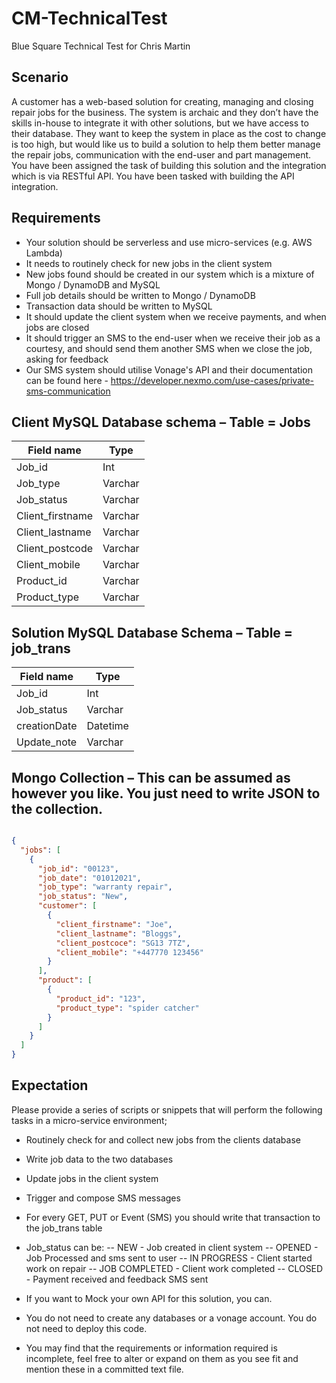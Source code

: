 # CM-TechnicalTest
Blue Square Technical Test for Chris Martin

## Scenario
A customer has a web-based solution for creating, managing and closing repair jobs for the business. The system is archaic and they don’t have the skills in-house to integrate it with other solutions, but we have access to their database.
They want to keep the system in place as the cost to change is too high, but would like us to build a solution to help them better manage the repair jobs, communication with the end-user and part management.
You have been assigned the task of building this solution and the integration which is via RESTful API. You have been tasked with building the API integration.

## Requirements
- Your solution should be serverless and use micro-services (e.g. AWS Lambda)
- It needs to routinely check for new jobs in the client system
- New jobs found should be created in our system which is a mixture of Mongo / DynamoDB and MySQL 
- Full job details should be written to Mongo / DynamoDB
- Transaction data should be written to MySQL
- It should update the client system when we receive payments, and when jobs are closed
- It should trigger an SMS to the end-user when we receive their job as a courtesy, and should send them another SMS when we close the job, asking for feedback
- Our SMS system should utilise Vonage's API and their documentation can be found here - https://developer.nexmo.com/use-cases/private-sms-communication

## Client MySQL Database schema – Table = Jobs

Field name       | Type
---------------- | ----------------
Job_id           | Int
Job_type         | Varchar
Job_status       | Varchar
Client_firstname | Varchar
Client_lastname  | Varchar
Client_postcode  | Varchar
Client_mobile    | Varchar
Product_id       | Varchar
Product_type     | Varchar
  
## Solution MySQL Database Schema – Table = job_trans

Field name       | Type
---------------- | ----------------
Job_id           | Int
Job_status       | Varchar
creationDate     | Datetime
Update_note      | Varchar


## Mongo Collection – This can be assumed as however you like. You just need to write JSON to the collection.

```json

{
  "jobs": [
    {
      "job_id": "00123",
      "job_date": "01012021",
      "job_type": "warranty repair",
      "job_status": "New",
      "customer": [
        {
          "client_firstname": "Joe",
          "client_lastname": "Bloggs",
          "client_postcoce": "SG13 7TZ",
          "client_mobile": "+447770 123456"
        }
      ],
      "product": [
        {
          "product_id": "123",
          "product_type": "spider catcher"
        }
      ]
    }
  ]
}

```

## Expectation
Please provide a series of scripts or snippets that will perform the following tasks in a micro-service environment;

- Routinely check for and collect new jobs from the clients database
- Write job data to the two databases
- Update jobs in the client system
- Trigger and compose SMS messages
- For every GET, PUT or Event (SMS) you should write that transaction to the job_trans table
- Job_status can be:
-- NEW - Job created in client system
-- OPENED - Job Processed and sms sent to user
-- IN PROGRESS - Client started work on repair
-- JOB COMPLETED - Client work completed
-- CLOSED - Payment received and feedback SMS sent

- If you want to Mock your own API for this solution, you can.
- You do not need to create any databases or a vonage account. You do not need to deploy this code.
- You may find that the requirements or information required is incomplete, feel free to alter or expand on them as you see fit and mention these in a committed text file. 
